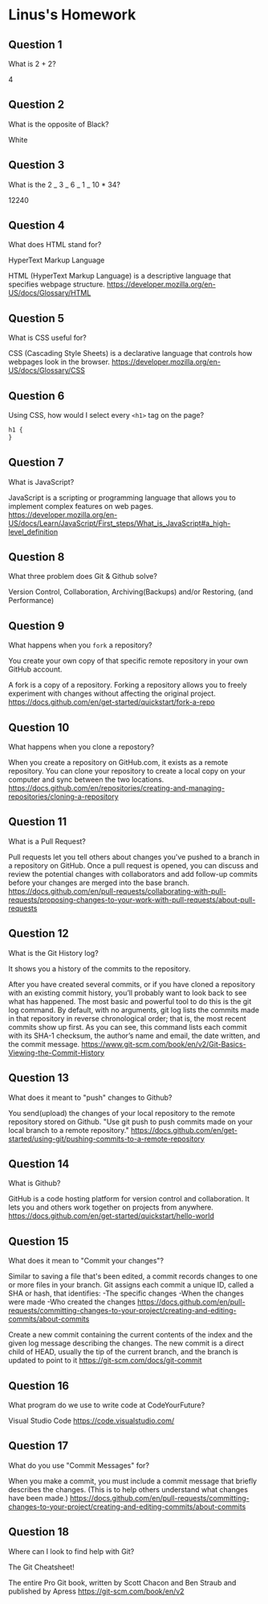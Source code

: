 # Linus's Homework

## Question 1

What is 2 + 2?

4

## Question 2

What is the opposite of Black?

White

## Question 3

What is the 2 _ 3 _ 6 _ 1 _ 10 \* 34?

12240

## Question 4

What does HTML stand for?

HyperText Markup Language

HTML (HyperText Markup Language) is a descriptive language that specifies webpage structure.
https://developer.mozilla.org/en-US/docs/Glossary/HTML

## Question 5

What is CSS useful for?

CSS (Cascading Style Sheets) is a declarative language that controls how webpages look in the browser.
https://developer.mozilla.org/en-US/docs/Glossary/CSS

## Question 6

Using CSS, how would I select every `<h1>` tag on the page?

```css
h1 {
}
```

## Question 7

What is JavaScript?

JavaScript is a scripting or programming language that allows you to implement complex features on web pages.
https://developer.mozilla.org/en-US/docs/Learn/JavaScript/First_steps/What_is_JavaScript#a_high-level_definition

## Question 8

What three problem does Git & Github solve?

Version Control, Collaboration, Archiving(Backups) and/or Restoring, (and Performance)

## Question 9

What happens when you `fork` a repository?

You create your own copy of that specific remote repository in your own GitHub account.

A fork is a copy of a repository.
Forking a repository allows you to freely experiment with changes without affecting the original project.
https://docs.github.com/en/get-started/quickstart/fork-a-repo

## Question 10

What happens when you clone a repostory?

When you create a repository on GitHub.com, it exists as a remote repository.
You can clone your repository to create a local copy on your computer and sync between the two locations.
https://docs.github.com/en/repositories/creating-and-managing-repositories/cloning-a-repository

## Question 11

What is a Pull Request?

Pull requests let you tell others about changes you've pushed to a branch in a repository on GitHub. Once a pull request is opened, you can discuss and review the potential changes with collaborators and add follow-up commits before your changes are merged into the base branch.
https://docs.github.com/en/pull-requests/collaborating-with-pull-requests/proposing-changes-to-your-work-with-pull-requests/about-pull-requests

## Question 12

What is the Git History log?

It shows you a history of the commits to the repository.

After you have created several commits, or if you have cloned a repository with an existing commit history, you’ll probably want to look back to see what has happened. The most basic and powerful tool to do this is the git log command.
By default, with no arguments, git log lists the commits made in that repository in reverse chronological order; that is, the most recent commits show up first. As you can see, this command lists each commit with its SHA-1 checksum, the author’s name and email, the date written, and the commit message.
https://www.git-scm.com/book/en/v2/Git-Basics-Viewing-the-Commit-History

## Question 13

What does it meant to "push" changes to Github?

You send(upload) the changes of your local repository to the remote repository stored on Github.
"Use git push to push commits made on your local branch to a remote repository."
https://docs.github.com/en/get-started/using-git/pushing-commits-to-a-remote-repository

## Question 14

What is Github?

GitHub is a code hosting platform for version control and collaboration. It lets you and others work together on projects from anywhere.
https://docs.github.com/en/get-started/quickstart/hello-world

## Question 15

What does it mean to "Commit your changes"?

Similar to saving a file that's been edited, a commit records changes to one or more files in your branch.
Git assigns each commit a unique ID, called a SHA or hash, that identifies:
-The specific changes
-When the changes were made
-Who created the changes
https://docs.github.com/en/pull-requests/committing-changes-to-your-project/creating-and-editing-commits/about-commits

Create a new commit containing the current contents of the index and the given log message describing the changes. The new commit is a direct child of HEAD, usually the tip of the current branch, and the branch is updated to point to it
https://git-scm.com/docs/git-commit

## Question 16

What program do we use to write code at CodeYourFuture?

Visual Studio Code
https://code.visualstudio.com/

## Question 17

What do you use "Commit Messages" for?

When you make a commit, you must include a commit message that briefly describes the changes.
(This is to help others understand what changes have been made.)
https://docs.github.com/en/pull-requests/committing-changes-to-your-project/creating-and-editing-commits/about-commits

## Question 18

Where can I look to find help with Git?

The Git Cheatsheet!

The entire Pro Git book, written by Scott Chacon and Ben Straub and published by Apress
https://git-scm.com/book/en/v2
